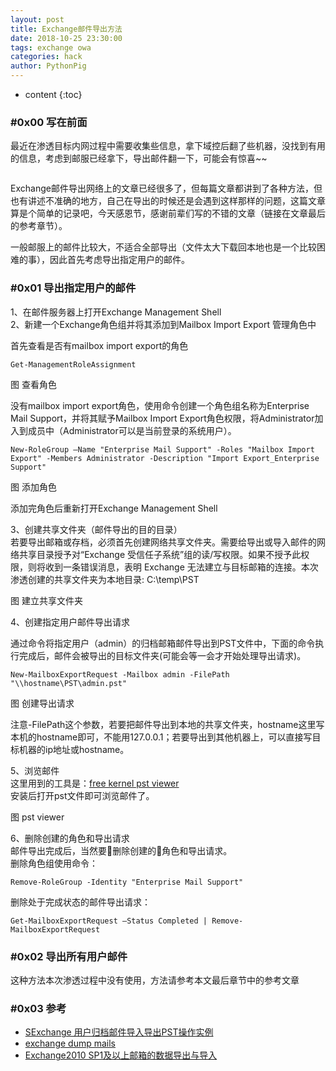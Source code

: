 ```yaml
---
layout: post
title: Exchange邮件导出方法
date: 2018-10-25 23:30:00
tags: exchange owa
categories: hack 
author: PythonPig
---
```

* content
{:toc}

### \#0x00 写在前面 
最近在渗透目标内网过程中需要收集些信息，拿下域控后翻了些机器，没找到有用的信息，考虑到邮服已经拿下，导出邮件翻一下，可能会有惊喜~~   

![]()

Exchange邮件导出网络上的文章已经很多了，但每篇文章都讲到了各种方法，但也有讲述不准确的地方，自己在导出的时候还是会遇到这样那样的问题，这篇文章算是个简单的记录吧，今天感恩节，感谢前辈们写的不错的文章（链接在文章最后的参考章节）。  




一般邮服上的邮件比较大，不适合全部导出（文件太大下载回本地也是一个比较困难的事），因此首先考虑导出指定用户的邮件。 

### \#0x01 导出指定用户的邮件
1、在邮件服务器上打开Exchange Management Shell  
2、新建一个Exchange角色组并将其添加到Mailbox Import Export 管理角色中  

首先查看是否有mailbox import export的角色  
```
Get-ManagementRoleAssignment
```

图 查看角色

没有mailbox import export角色，使用命令创建一个角色组名称为Enterprise Mail Support，并将其赋予Mailbox Import Export角色权限，将Administrator加入到成员中（Administrator可以是当前登录的系统用户）。  

```New-RoleGroup –Name "Enterprise Mail Support" -Roles "Mailbox Import Export" -Members Administrator -Description "Import Export_Enterprise Support"``` 

图 添加角色

添加完角色后重新打开Exchange Management Shell  

3、创建共享文件夹（邮件导出的目的目录）  
若要导出邮箱或存档，必须首先创建网络共享文件夹。需要给导出或导入邮件的网络共享目录授予对“Exchange 受信任子系统”组的读/写权限。如果不授予此权限，则将收到一条错误消息，表明 Exchange 无法建立与目标邮箱的连接。本次渗透创建的共享文件夹为本地目录: C:\temp\PST  

图 建立共享文件夹

4、创建指定用户邮件导出请求  

通过命令将指定用户（admin）的归档邮箱邮件导出到PST文件中，下面的命令执行完成后，邮件会被导出的目标文件夹(可能会等一会才开始处理导出请求)。   
```
New-MailboxExportRequest -Mailbox admin -FilePath "\\hostname\PST\admin.pst"
```



图 创建导出请求  

注意-FilePath这个参数，若要把邮件导出到本地的共享文件夹，hostname这里写本机的hostname即可，不能用127.0.0.1；若要导出到其他机器上，可以直接写目标机器的ip地址或hostname。  

5、浏览邮件  
这里用到的工具是：[free kernel pst viewer](https://www.nucleustechnologies.com/downloads/freekernelpstviewer.exe)  
安装后打开pst文件即可浏览邮件了。

图 pst viewer

6、删除创建的角色和导出请求  
邮件导出完成后，当然要删除创建的角色和导出请求。  
删除角色组使用命令：  
```
Remove-RoleGroup -Identity "Enterprise Mail Support"
```
删除处于完成状态的邮件导出请求：  
```
Get-MailboxExportRequest –Status Completed | Remove-MailboxExportRequest
```

### \#0x02 导出所有用户邮件 
这种方法本次渗透过程中没有使用，方法请参考本文最后章节中的参考文章  

### \#0x03 参考
* [SExchange 用户归档邮件导入导出PST操作实例](http://blog.51cto.com/jialt/1953360)
* [exchange dump mails](http://www.mottoin.com/tech/113323.html)  
* [Exchange2010 SP1及以上邮箱的数据导出与导入](http://blog.51cto.com/lorysun/1344716)  

